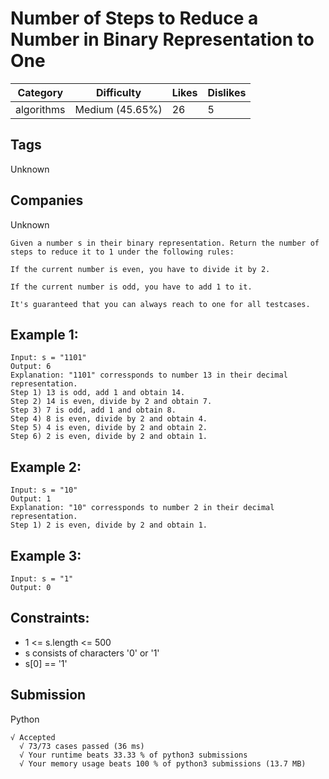 # Number of Steps to Reduce a Number in Binary Representation to One

| Category   | Difficulty      | Likes | Dislikes |
|------------|-----------------|-------|----------|
| algorithms | Medium (45.65%) | 26    | 5        |

## Tags
Unknown

## Companies
Unknown
```
Given a number s in their binary representation. Return the number of steps to reduce it to 1 under the following rules:

If the current number is even, you have to divide it by 2.

If the current number is odd, you have to add 1 to it.

It's guaranteed that you can always reach to one for all testcases.
```

## Example 1:
```
Input: s = "1101"
Output: 6
Explanation: "1101" corressponds to number 13 in their decimal representation.
Step 1) 13 is odd, add 1 and obtain 14. 
Step 2) 14 is even, divide by 2 and obtain 7.
Step 3) 7 is odd, add 1 and obtain 8.
Step 4) 8 is even, divide by 2 and obtain 4.  
Step 5) 4 is even, divide by 2 and obtain 2. 
Step 6) 2 is even, divide by 2 and obtain 1.  
```
## Example 2:
```
Input: s = "10"
Output: 1
Explanation: "10" corressponds to number 2 in their decimal representation.
Step 1) 2 is even, divide by 2 and obtain 1.  
```
## Example 3:
```
Input: s = "1"
Output: 0
```

## Constraints:

* 1 <= s.length <= 500
* s consists of characters '0' or '1'
* s[0] == '1'

## Submission
Python
```
√ Accepted
  √ 73/73 cases passed (36 ms)
  √ Your runtime beats 33.33 % of python3 submissions
  √ Your memory usage beats 100 % of python3 submissions (13.7 MB)
```